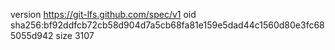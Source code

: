version https://git-lfs.github.com/spec/v1
oid sha256:bf92ddfcb72cb58d904d7a5cb68fa81e159e5dad44c1560d80e3fc685055d942
size 3107
